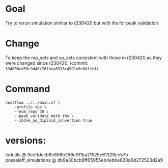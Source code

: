 # Goal

Try to rerun simulation similar to r230420 but with ihs for peak validation

# Change 

To keep the mp_sets and sp_sets consistent with those in r230420 as
they were changed since r230420, (commit: `334008cd55c9d40c76fbea0318c4991e0e8d1fe1`)

# Command

```
nextflow ../../main.nf \
    -profile sge \
    --num_reps 30 \
    --peak_validate_meth ihs \
    --ibdne_no_diploid_convertion true
```

# versions:

ibdutils @ 9ceffdccb8e856b256cf91ba21525c61328ce57b
posseleff_simulations @ db9a30bcb8ff65955eb4ebbe820a6d272523d2a9
